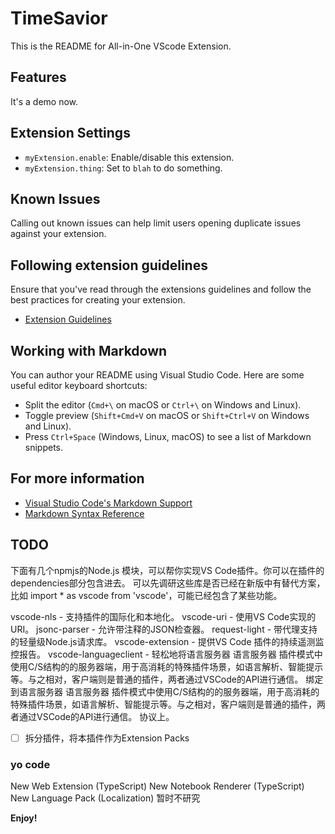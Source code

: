# TimeSavior  

This is the README for All-in-One VScode Extension.

## Features

It's a demo now.

<!-- 
1. **Auto-Complete**  
    Auto-complete for all languages.  
    ![Auto-Complete](images/auto-complete.gif)
2. **Theme**
    Theme for all languages.  
    ![Theme](images/theme.gif)
3. **Icon**  
    Icon for all languages.  
    ![Icon](images/icon.gif)
4. **Code Snippets**  
    Code snippets for all languages.  
    ![Code Snippets](images/code-snippets.gif)
5. **Code Runner**  
    Run code in the editor.  
    ![Code Runner](images/code-runner.gif)
6. **Code Formatter**  
    Format code in the editor.  
    ![Code Formatter](images/code-formatter.gif)
7. **Code Linter**
    Code linter for all languages.
    ![Code Linter](images/code-linter.gif)
8. **Code Debugger**
    Code debugger for all languages.
    ![Code Debugger](images/code-debugger.gif)
9. **Code Beautifier**
    Code beautifier for all languages.
    ![Code Beautifier](images/code-beautifier.gif)
10. **Code Minifier**
    Code minifier for all languages.
    ![Code Minifier](images/code-minifier.gif) -->

## Extension Settings

* `myExtension.enable`: Enable/disable this extension.
* `myExtension.thing`: Set to `blah` to do something.

## Known Issues

Calling out known issues can help limit users opening duplicate issues against your extension.

## Following extension guidelines

Ensure that you've read through the extensions guidelines and follow the best practices for creating your extension.

* [Extension Guidelines](https://code.visualstudio.com/api/references/extension-guidelines)

## Working with Markdown

You can author your README using Visual Studio Code. Here are some useful editor keyboard shortcuts:

* Split the editor (`Cmd+\` on macOS or `Ctrl+\` on Windows and Linux).
* Toggle preview (`Shift+Cmd+V` on macOS or `Shift+Ctrl+V` on Windows and Linux).
* Press `Ctrl+Space` (Windows, Linux, macOS) to see a list of Markdown snippets.

## For more information

* [Visual Studio Code's Markdown Support](https://code.visualstudio.com/docs/languages/markdown)
* [Markdown Syntax Reference](https://help.github.com/articles/markdown-basics/)

## TODO

下面有几个npmjs的Node.js 模块，可以帮你实现VS Code插件。你可以在插件的dependencies部分包含进去。
可以先调研这些库是否已经在新版中有替代方案，比如 import * as vscode from 'vscode'，可能已经包含了某些功能。

vscode-nls - 支持插件的国际化和本地化。
vscode-uri - 使用VS Code实现的URI。
jsonc-parser - 允许带注释的JSON检查器。
request-light - 带代理支持的轻量级Node.js请求库。
vscode-extension - 提供VS Code 插件的持续遥测监控报告。
vscode-languageclient - 轻松地将语言服务器
语言服务器
插件模式中使用C/S结构的的服务器端，用于高消耗的特殊插件场景，如语言解析、智能提示等。与之相对，客户端则是普通的插件，两者通过VSCode的API进行通信。
绑定到语言服务器
语言服务器
插件模式中使用C/S结构的的服务器端，用于高消耗的特殊插件场景，如语言解析、智能提示等。与之相对，客户端则是普通的插件，两者通过VSCode的API进行通信。
协议上。

* [ ] 拆分插件，将本插件作为Extension Packs

### yo code

New Web Extension (TypeScript)
New Notebook Renderer (TypeScript)
New Language Pack (Localization)  暂时不研究

**Enjoy!**
